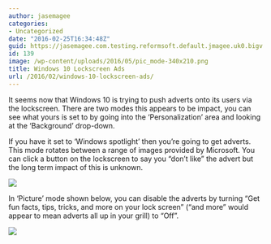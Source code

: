 ```yaml
---
author: jasemagee
categories:
- Uncategorized
date: "2016-02-25T16:34:48Z"
guid: https://jasemagee.com.testing.reformsoft.default.jmagee.uk0.bigv.io/?p=139
id: 139
image: /wp-content/uploads/2016/05/pic_mode-340x210.png
title: Windows 10 Lockscreen Ads
url: /2016/02/windows-10-lockscreen-ads/
---
```

It seems now that Windows 10 is trying to push adverts onto its users via the lockscreen. There are two modes this appears to be impact, you can see what yours is set to by going into the ‘Personalization’ area and looking at the ‘Background’ drop-down.

If you have it set to ‘Windows spotlight’ then you’re going to get adverts. This mode rotates between a range of images provided by Microsoft. You can click a button on the lockscreen to say you “don’t like” the advert but the long term impact of this is unknown. 

<div class="center-align">
<img class="responsive-img" src="/wp-content/uploads/2016/05/spot_mode.png" />
</div>

In ‘Picture’ mode shown below, you can disable the adverts by turning “Get fun facts, tips, tricks, and more on your lock screen” (“and more” would appear to mean adverts all up in your grill) to “Off”. 

<div class="center-align">
<img class="responsive-img" src="/wp-content/uploads/2016/05/pic_mode.png" />
</div>